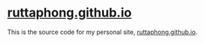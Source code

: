 # [ruttaphong.github.io](http://ruttaphong.github.io/)

This is the source code for my personal site, [ruttaphong.github.io](http://ruttaphong.github.io/).
